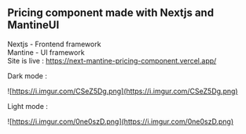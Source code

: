 ## Pricing component made with Nextjs and MantineUI
Nextjs - Frontend framework <br>
Mantine - UI framework <br>
Site is live : https://next-mantine-pricing-component.vercel.app/
<br>

Dark mode :

![https://i.imgur.com/CSeZ5Dg.png](https://i.imgur.com/CSeZ5Dg.png)

Light mode :

![https://i.imgur.com/0ne0szD.png](https://i.imgur.com/0ne0szD.png)
